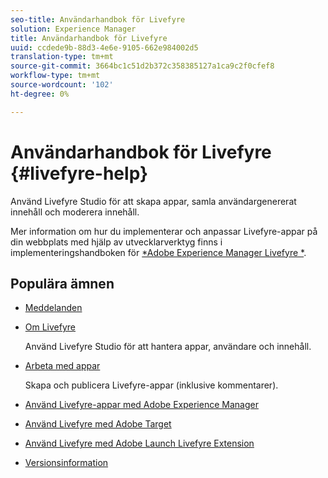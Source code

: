 ```yaml
---
seo-title: Användarhandbok för Livefyre
solution: Experience Manager
title: Användarhandbok för Livefyre
uuid: ccdede9b-88d3-4e6e-9105-662e984002d5
translation-type: tm+mt
source-git-commit: 3664bc1c51d2b372c358385127a1ca9c2f0cfef8
workflow-type: tm+mt
source-wordcount: '102'
ht-degree: 0%

---
```



# Användarhandbok för Livefyre {#livefyre-help}

Använd Livefyre Studio för att skapa appar, samla användargenererat innehåll och moderera innehåll.

Mer information om hur du implementerar och anpassar Livefyre-appar på din webbplats med hjälp av utvecklarverktyg finns i implementeringshandboken för [*Adobe Experience Manager Livefyre *](/help/implementation/home.md).

## Populära ämnen

* [Meddelanden](c-anouncements.md#c_anouncements)

* [Om Livefyre](c-product.md#c_product)

   Använd Livefyre Studio för att hantera appar, användare och innehåll.

* [Arbeta med appar](c-about-apps/c-about-apps.md#c_about_apps)

   Skapa och publicera Livefyre-appar (inklusive kommentarer).

* [Använd Livefyre-appar med Adobe Experience Manager](https://helpx.adobe.com/experience-manager/6-4/sites/administering/using/livefyre.html)


* [Använd Livefyre med Adobe Target](/help/using/c-library/livefyre-target.md)

* [Använd Livefyre med Adobe Launch Livefyre Extension](https://docs.adobelaunch.com/extension-reference/web/adobe-livefyre-extension)

* [Versionsinformation](c-rn/c-rn.md#c_rn)

